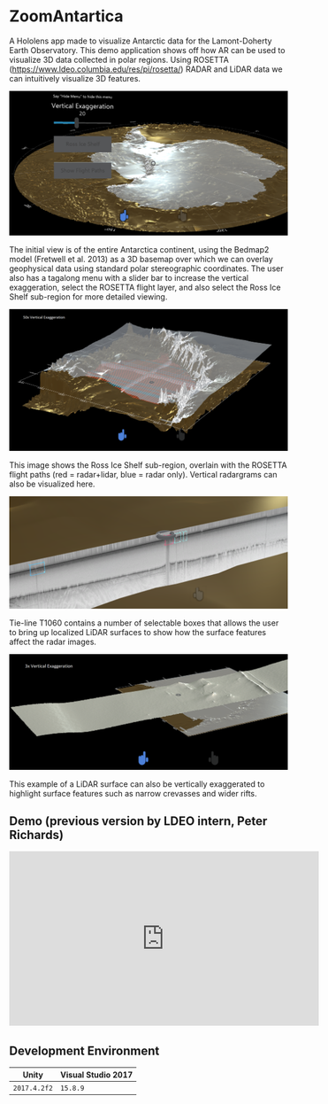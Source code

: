 # ZoomAntartica
A Hololens app made to visualize Antarctic data for the Lamont-Doherty Earth Observatory. This demo application shows off how AR can be used to visualize 3D data collected in polar regions. Using ROSETTA (https://www.ldeo.columbia.edu/res/pi/rosetta/) RADAR and LiDAR data we can intuitively visualize 3D features.

![alt text](https://github.com/martinjpratt/ZoomAntarctica/blob/master/Repo/ZoomAnt4.png)

The initial view is of the entire Antarctica continent, using the Bedmap2 model (Fretwell et al. 2013) as a 3D basemap over which we can overlay geophysical data using standard polar stereographic coordinates. The user also has a tagalong menu with a slider bar to increase the vertical exaggeration, select the ROSETTA flight layer, and also select the Ross Ice Shelf sub-region for more detailed viewing.

![alt text](https://github.com/martinjpratt/ZoomAntarctica/blob/master/Repo/ZoomAnt1.png)

This image shows the Ross Ice Shelf sub-region, overlain with the ROSETTA flight paths (red = radar+lidar, blue = radar only). Vertical radargrams can also be visualized here.

![alt text](https://github.com/martinjpratt/ZoomAntarctica/blob/master/Repo/ZoomAnt2.png)

Tie-line T1060 contains a number of selectable boxes that allows the user to bring up localized LiDAR surfaces to show how the surface features affect the radar images.

![alt text](https://github.com/martinjpratt/ZoomAntarctica/blob/master/Repo/ZoomAnt3.png)

This example of a LiDAR surface can also be vertically exaggerated to highlight surface features such as narrow crevasses and wider rifts.

## Demo (previous version by LDEO intern, Peter Richards)

<iframe width="560" height="315" src="https://www.youtube.com/embed/VhDaVfjHbcs" frameborder="0" allow="accelerometer; autoplay; encrypted-media; gyroscope; picture-in-picture" allowfullscreen></iframe>

## Development Environment

Unity | Visual Studio 2017
--- | ---
`2017.4.2f2` | `15.8.9` |




